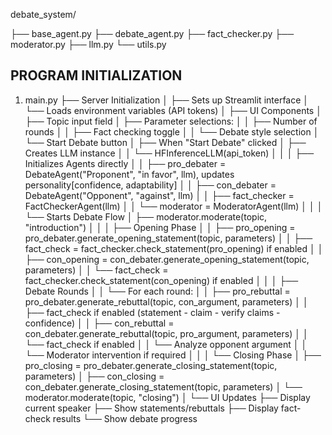 debate_system/

├── base_agent.py
├── debate_agent.py
├── fact_checker.py
├── moderator.py
├── llm.py
└── utils.py

PROGRAM INITIALIZATION
-----------------------

1. main.py
   ├── Server Initialization
   │   ├── Sets up Streamlit interface
   │   └── Loads environment variables (API tokens)
   │
   ├── UI Components
   │   ├── Topic input field
   │   ├── Parameter selections:
   │   │   ├── Number of rounds
   │   │   ├── Fact checking toggle
   │   │   └── Debate style selection
   │   └── Start Debate button
   │
   ├── When "Start Debate" clicked
   │   ├── Creates LLM instance
   │   │   └── HFInferenceLLM(api_token)
   │   │
   │   ├── Initializes Agents directly
   │   │   ├── pro_debater = DebateAgent("Proponent", "in favor", llm), updates personality[confidence, adaptability]
   │   │   ├── con_debater = DebateAgent("Opponent", "against", llm)
   │   │   ├── fact_checker = FactCheckerAgent(llm)
   │   │   └── moderator = ModeratorAgent(llm)
   │   │
   │   └── Starts Debate Flow
   │       ├── moderator.moderate(topic, "introduction")
   │       │
   │       ├── Opening Phase
   │       │   ├── pro_opening = pro_debater.generate_opening_statement(topic, parameters)
   │       │   ├── fact_check = fact_checker.check_statement(pro_opening) if enabled
   │       │   ├── con_opening = con_debater.generate_opening_statement(topic, parameters)
   │       │   └── fact_check = fact_checker.check_statement(con_opening) if enabled
   │       │
   │       ├── Debate Rounds
   │       │   └── For each round:
   │       │       ├── pro_rebuttal = pro_debater.generate_rebuttal(topic, con_argument, parameters)
   │       │       ├── fact_check if enabled (statement - claim - verify claims - confidence)
   │       │       ├── con_rebuttal = con_debater.generate_rebuttal(topic, pro_argument, parameters)
   │       │       └── fact_check if enabled
   │       │       └── Analyze opponent argument
   │       │       └── Moderator intervention if required
   │       │
   │       └── Closing Phase
   │           ├── pro_closing = pro_debater.generate_closing_statement(topic, parameters)
   │           ├── con_closing = con_debater.generate_closing_statement(topic, parameters)
   │           └── moderator.moderate(topic, "closing")
   │
   └── UI Updates
       ├── Display current speaker
       ├── Show statements/rebuttals
       ├── Display fact-check results
       └── Show debate progress